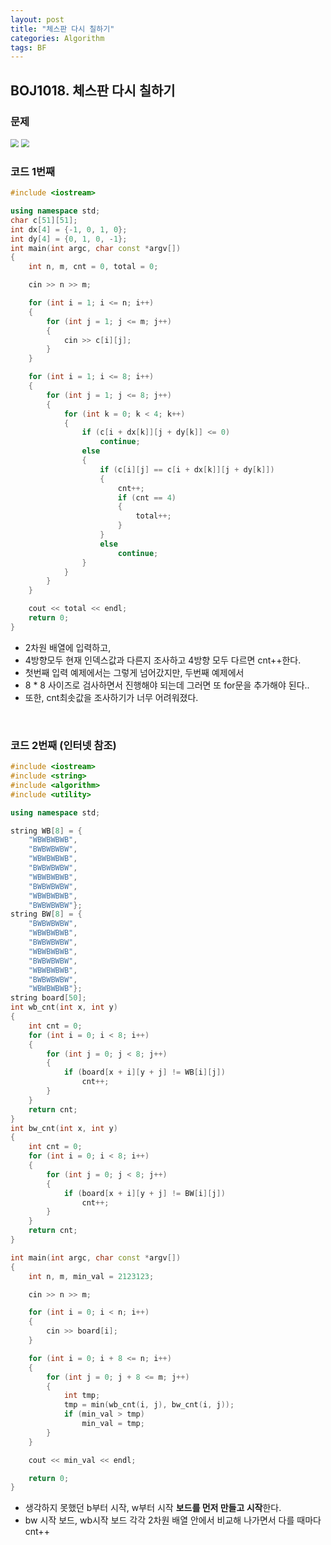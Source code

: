```yaml
---
layout: post
title: "체스판 다시 칠하기"
categories: Algorithm
tags: BF
---
```


## BOJ1018. 체스판 다시 칠하기

### 문제

<img src="/assets/images/1018-1.png" style="zoom:82%;"  />
<img src="/assets/images/1018-2.png" style="zoom:82%;"  />
<br/>

### 코드 1번째

```c++
#include <iostream>

using namespace std;
char c[51][51];
int dx[4] = {-1, 0, 1, 0};
int dy[4] = {0, 1, 0, -1};
int main(int argc, char const *argv[])
{
    int n, m, cnt = 0, total = 0;

    cin >> n >> m;

    for (int i = 1; i <= n; i++)
    {
        for (int j = 1; j <= m; j++)
        {
            cin >> c[i][j];
        }
    }

    for (int i = 1; i <= 8; i++)
    {
        for (int j = 1; j <= 8; j++)
        {
            for (int k = 0; k < 4; k++)
            {
                if (c[i + dx[k]][j + dy[k]] <= 0)
                    continue;
                else
                {
                    if (c[i][j] == c[i + dx[k]][j + dy[k]])
                    {
                        cnt++;
                        if (cnt == 4)
                        {
                            total++;
                        }
                    }
                    else
                        continue;
                }
            }
        }
    }

    cout << total << endl;
    return 0;
}

```

- 2차원 배열에 입력하고,
- 4방향모두 현재 인덱스값과 다른지 조사하고 4방향 모두 다르면 cnt++한다.
- 첫번째 입력 예제에서는 그렇게 넘어갔지만, 두번째 예제에서 
- 8 * 8 사이즈로 검사하면서 진행해야 되는데 그러면 또 for문을 추가해야 된다..
- 또한, cnt최솟값을 조사하기가 너무 어려워졌다.

<br/>

### 코드 2번째 (인터넷 참조)

```c++
#include <iostream>
#include <string>
#include <algorithm>
#include <utility>

using namespace std;

string WB[8] = {
    "WBWBWBWB",
    "BWBWBWBW",
    "WBWBWBWB",
    "BWBWBWBW",
    "WBWBWBWB",
    "BWBWBWBW",
    "WBWBWBWB",
    "BWBWBWBW"};
string BW[8] = {
    "BWBWBWBW",
    "WBWBWBWB",
    "BWBWBWBW",
    "WBWBWBWB",
    "BWBWBWBW",
    "WBWBWBWB",
    "BWBWBWBW",
    "WBWBWBWB"};
string board[50];
int wb_cnt(int x, int y)
{
    int cnt = 0;
    for (int i = 0; i < 8; i++)
    {
        for (int j = 0; j < 8; j++)
        {
            if (board[x + i][y + j] != WB[i][j])
                cnt++;
        }
    }
    return cnt;
}
int bw_cnt(int x, int y)
{
    int cnt = 0;
    for (int i = 0; i < 8; i++)
    {
        for (int j = 0; j < 8; j++)
        {
            if (board[x + i][y + j] != BW[i][j])
                cnt++;
        }
    }
    return cnt;
}

int main(int argc, char const *argv[])
{
    int n, m, min_val = 2123123;

    cin >> n >> m;

    for (int i = 0; i < n; i++)
    {
        cin >> board[i];
    }

    for (int i = 0; i + 8 <= n; i++)
    {
        for (int j = 0; j + 8 <= m; j++)
        {
            int tmp;
            tmp = min(wb_cnt(i, j), bw_cnt(i, j));
            if (min_val > tmp)
                min_val = tmp;
        }
    }

    cout << min_val << endl;

    return 0;
}

```

- 생각하지 못했던 b부터 시작, w부터 시작 **보드를 먼저 만들고 시작**한다.
- bw 시작 보드, wb시작 보드 각각 2차원 배열 안에서 비교해 나가면서 다를 때마다 cnt++
